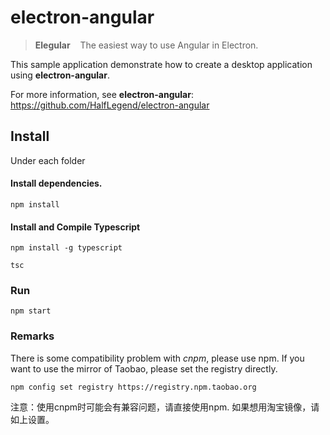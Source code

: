 # electron-angular
>  **Elegular** &nbsp; &nbsp;The easiest way to use Angular in Electron. 

This sample application demonstrate how to create a desktop application using **electron-angular**.

For more information, see **electron-angular**:  https://github.com/HalfLegend/electron-angular

## Install

Under each folder

#### Install dependencies.
```npm
npm install
```

#### Install and Compile Typescript
```npm
npm install -g typescript
```

```npm
tsc
```

### Run

```npm
npm start
```

### Remarks

There is some compatibility problem with *cnpm*, please use npm. 
If you want to use the mirror of Taobao, please set the registry directly.
```npm
npm config set registry https://registry.npm.taobao.org
```
注意：使用cnpm时可能会有兼容问题，请直接使用npm. 如果想用淘宝镜像，请如上设置。